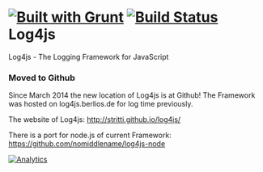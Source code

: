 [![Built with Grunt](https://cdn.gruntjs.com/builtwith.png)](http://gruntjs.com/)
[![Build Status](https://secure.travis-ci.org/stritti/log4js.png?branch=master)](http://travis-ci.org/stritti/log4js)
Log4js
======

Log4js - The Logging Framework for JavaScript

### Moved to Github
Since March 2014 the new location of Log4js is at Github! The Framework was hosted on log4js.berlios.de for log time previously.

The website of Log4js: http://stritti.github.io/log4js/

There is a port for node.js of current Framework: https://github.com/nomiddlename/log4js-node

[![Analytics](https://ga-beacon.appspot.com/UA-327996-12/stritti/log4js)](https://github.com/igrigorik/ga-beacon)
